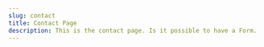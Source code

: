 ```yaml
---
slug: contact
title: Contact Page
description: This is the contact page. Is it possible to have a Form.
---
```

